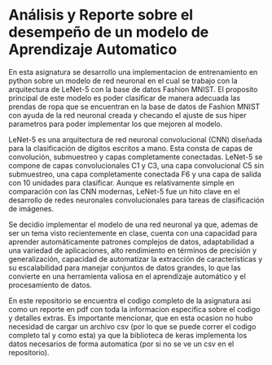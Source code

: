 # Análisis y Reporte sobre el desempeño de un modelo de Aprendizaje Automatico

En esta asignatura se desarrollo una implementacion de entrenamiento en python sobre un modelo de red neuronal en el cual se trabajo con la arquitectura de LeNet-5 con la base de datos Fashion MNIST. El proposito principal de este modelo es poder clasificar de manera adecuada las prendas de ropa que se encuentran en la base de datos de Fashion MNIST con ayuda de la red neuronal creada y checando el ajuste de sus hiper parametros para poder implementar los que mejoren al modelo.

LeNet-5 es una arquitectura de red neuronal convolucional (CNN) diseñada para la clasificación de dígitos escritos a mano. Esta consta de capas de convolución, submuestreo y capas completamente conectadas. LeNet-5 se compone de capas convolucionales C1 y C3, una capa convolucional C5 sin submuestreo, una capa completamente conectada F6 y una capa de salida con 10 unidades para clasificar. Aunque es relativamente simple en comparación con las CNN modernas, LeNet-5 fue un hito clave en el desarrollo de redes neuronales convolucionales para tareas de clasificación de imágenes.

Se decidio implementar el modelo de una red neuronal ya que, ademas de ser un tema visto recientemente en clase, cuenta con una capacidad para aprender automáticamente patrones complejos de datos, adaptabilidad a una variedad de aplicaciones, alto rendimiento en términos de precisión y generalización, capacidad de automatizar la extracción de características y su escalabilidad para manejar conjuntos de datos grandes, lo que las convierte en una herramienta valiosa en el aprendizaje automático y el procesamiento de datos.

En este repositorio se encuentra el codigo completo de la asignatura asi como un reporte en pdf con toda la informacion especifica sobre el codigo y detalles extras. Es importante mencionar, que en esta ocasion no hubo necesidad de cargar un archivo csv (por lo que se puede correr el codigo completo tal y como esta) ya que la biblioteca de keras implementa los datos necesarios de forma automatica (por si no se ve un csv en el repositorio).
